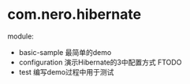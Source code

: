 # com.nero.hibernate
module:
- basic-sample 最简单的demo
- configuration 演示Hibernate的3中配置方式 FTODO
- test 编写demo过程中用于测试